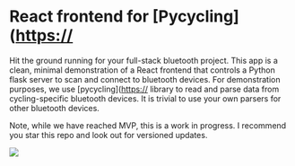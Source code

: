 # React frontend for [Pycycling]([https://](https://github.com/zacharyedwardbull/pycycling)

Hit the ground running for your full-stack bluetooth project.
This app is a clean, minimal demonstration of a React frontend that controls a Python flask server to scan and connect to bluetooth devices.
For demonstration purposes, we use [pycycling]([https://](https://github.com/zacharyedwardbull/pycycling) library to read and parse data from cycling-specific bluetooth devices. It is trivial to use your own parsers for other bluetooth devices.

Note, while we have reached MVP, this is a work in progress. I recommend you star this repo and look out for versioned updates.

![](assets/mvp_screenshot.png)
